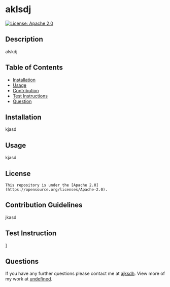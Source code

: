 # aklsdj

  [![License: Apache 2.0](https://img.shields.io/badge/License-Apache%202.0-blue.svg)](https://opensource.org/licenses/Apache-2.0)

  ## Description
  alskdj

  ## Table of Contents
  * [Installation](##installation)
  * [Usage](##usage)
  * [Contribution](##contribution)
  * [Test Instructions](##testing)
  * [Question](##questions)

  ## Installation
  kjasd

  ## Usage
  kjasd

  ## License
  
    This repository is under the [Apache 2.0](https://opensource.org/licenses/Apache-2.0).

  ## Contribution Guidelines
  jkasd

  ## Test Instruction
  ]

  ## Questions
  If you have any further questions please contact me at [ajksdh](mailto:ajksdh). View more of my work at [undefined](https://github.com/undefined).
  

